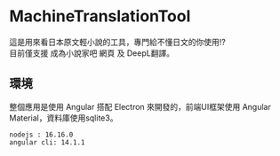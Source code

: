MachineTranslationTool
===

這是用來看日本原文輕小說的工具，專門給不懂日文的你使用!?  
目前僅支援 成為小說家吧 網頁 及 DeepL翻譯。

環境
---
整個應用是使用 Angular 搭配 Electron 來開發的，前端UI框架使用 Angular Material，資料庫使用sqlite3。
```
nodejs : 16.16.0
angular cli: 14.1.1
```
